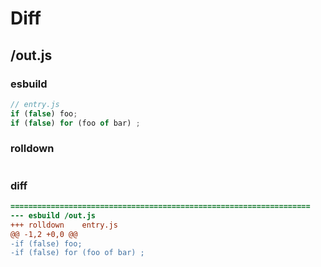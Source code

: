 # Diff
## /out.js
### esbuild
```js
// entry.js
if (false) foo;
if (false) for (foo of bar) ;
```
### rolldown
```js


```
### diff
```diff
===================================================================
--- esbuild	/out.js
+++ rolldown	entry.js
@@ -1,2 +0,0 @@
-if (false) foo;
-if (false) for (foo of bar) ;

```